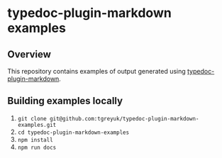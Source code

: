 # typedoc-plugin-markdown examples

## Overview

This repository contains examples of output generated using [typedoc-plugin-markdown](https://typedoc-plugin-markdown.org).

## Building examples locally

1. `git clone git@github.com:tgreyuk/typedoc-plugin-markdown-examples.git`
2. `cd typedoc-plugin-markdown-examples`
3. `npm install`
4. `npm run docs`
